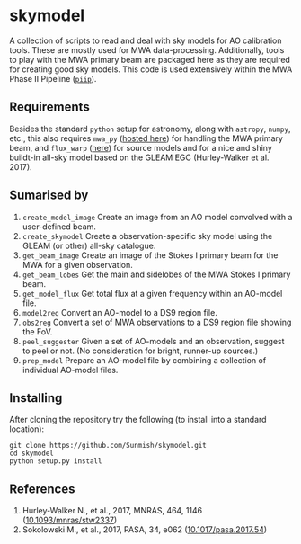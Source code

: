 # skymodel
A collection of scripts to read and deal with sky models for AO calibration tools. These are mostly used for MWA data-processing. Additionally, tools to play with the MWA primary beam are packaged here as they are required for creating good sky models. This code is used extensively within the MWA Phase II Pipeline ([`piip`](https://gitlab.com/Sunmish/piip/)).

## Requirements
Besides the standard `python` setup for astronomy, along with `astropy`, `numpy`, etc., this also requires `mwa_py` ([hosted here](https://github.com/MWATelescope/mwa_pb)) for handling the MWA primary beam, and `flux_warp` ([here](https://gitlab.com/Sunmish/flux_warp)) for source models and for a nice and shiny buildt-in all-sky model based on the GLEAM EGC (Hurley-Walker et al. 2017).  

## Sumarised by
1. `create_model_image` Create an image from an AO model convolved with a user-defined beam.
2. `create_skymodel` Create a observation-specific sky model using the GLEAM (or other) all-sky catalogue.
3. `get_beam_image` Create an image of the Stokes I primary beam for the MWA for a given observation.
4. `get_beam_lobes` Get the main and sidelobes of the MWA Stokes I primary beam.
5. `get_model_flux` Get total flux at a given frequency within an AO-model file.
6. `model2reg` Convert an AO-model to a DS9 region file.
7. `obs2reg` Convert a set of MWA observations to a DS9 region file showing the FoV.
8. `peel_suggester` Given a set of AO-models and an observation, suggest to peel or not. (No consideration for bright, runner-up sources.)
9. `prep_model` Prepare an AO-model file by combining a collection of individual AO-model files.

## Installing
After cloning the repository try the following (to install into a standard location):
```
git clone https://github.com/Sunmish/skymodel.git
cd skymodel
python setup.py install
```

## References
1. Hurley-Walker N., et al., 2017, MNRAS, 464, 1146 ([10.1093/mnras/stw2337](https://doi.org/10.1093/mnras/stw2337))
2. Sokolowski M., et al., 2017, PASA, 34, e062 ([10.1017/pasa.2017.54](https://doi.org/10.1017/pasa.2017.54))
